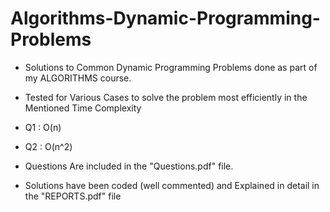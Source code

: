 # Algorithms-Dynamic-Programming-Problems

 - Solutions to Common Dynamic Programming Problems done as part of my ALGORITHMS course.
 - Tested for Various Cases to solve the problem most efficiently in the Mentioned Time Complexity
 - Q1 : O(n)
 - Q2 : O(n^2)

 - Questions Are included in the "Questions.pdf" file.
 - Solutions have been coded (well commented) and Explained in detail in the "REPORTS.pdf" file